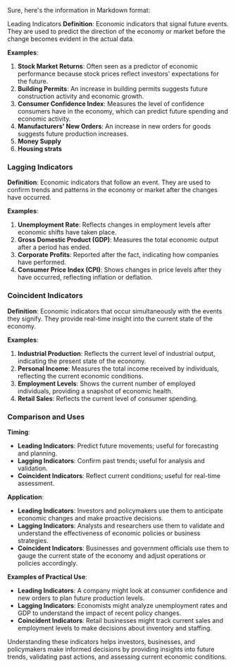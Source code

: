 Sure, here's the information in Markdown format:

Leading Indicators
**Definition**: Economic indicators that signal future events. They are used to predict the direction of the economy or market before the change becomes evident in the actual data.

**Examples**:
1. **Stock Market Returns**: Often seen as a predictor of economic performance because stock prices reflect investors' expectations for the future.
2. **Building Permits**: An increase in building permits suggests future construction activity and economic growth.
3. **Consumer Confidence Index**: Measures the level of confidence consumers have in the economy, which can predict future spending and economic activity.
4. **Manufacturers' New Orders**: An increase in new orders for goods suggests future production increases.
5. **Money Supply**
6. **Housing strats**

### Lagging Indicators
**Definition**: Economic indicators that follow an event. They are used to confirm trends and patterns in the economy or market after the changes have occurred.

**Examples**:
1. **Unemployment Rate**: Reflects changes in employment levels after economic shifts have taken place.
2. **Gross Domestic Product (GDP)**: Measures the total economic output after a period has ended.
3. **Corporate Profits**: Reported after the fact, indicating how companies have performed.
4. **Consumer Price Index (CPI)**: Shows changes in price levels after they have occurred, reflecting inflation or deflation.

### Coincident Indicators
**Definition**: Economic indicators that occur simultaneously with the events they signify. They provide real-time insight into the current state of the economy.

**Examples**:
1. **Industrial Production**: Reflects the current level of industrial output, indicating the present state of the economy.
2. **Personal Income**: Measures the total income received by individuals, reflecting the current economic conditions.
3. **Employment Levels**: Shows the current number of employed individuals, providing a snapshot of economic health.
4. **Retail Sales**: Reflects the current level of consumer spending.

### Comparison and Uses
**Timing**:
- **Leading Indicators**: Predict future movements; useful for forecasting and planning.
- **Lagging Indicators**: Confirm past trends; useful for analysis and validation.
- **Coincident Indicators**: Reflect current conditions; useful for real-time assessment.

**Application**:
- **Leading Indicators**: Investors and policymakers use them to anticipate economic changes and make proactive decisions.
- **Lagging Indicators**: Analysts and researchers use them to validate and understand the effectiveness of economic policies or business strategies.
- **Coincident Indicators**: Businesses and government officials use them to gauge the current state of the economy and adjust operations or policies accordingly.

**Examples of Practical Use**:
- **Leading Indicators**: A company might look at consumer confidence and new orders to plan future production levels.
- **Lagging Indicators**: Economists might analyze unemployment rates and GDP to understand the impact of recent policy changes.
- **Coincident Indicators**: Retail businesses might track current sales and employment levels to make decisions about inventory and staffing.

Understanding these indicators helps investors, businesses, and policymakers make informed decisions by providing insights into future trends, validating past actions, and assessing current economic conditions.